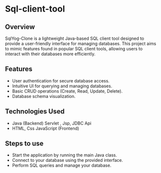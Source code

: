 # Sql-client-tool

## Overview
SqlYog-Clone is a lightweight Java-based SQL client tool designed to provide a user-friendly interface for managing databases. This project aims to mimic features found in popular SQL client tools, allowing users to interact with their databases more efficiently.

## Features
- User authentication for secure database access.
- Intuitive UI for querying and managing databases.
- Basic CRUD operations (Create, Read, Update, Delete).
- Database schema visualization.

## Technologies Used
- Java (Backend) Servlet , Jsp, JDBC Api
- HTML, Css JavaScript (Frontend)

## Steps to use
- Start the application by running the main Java class.
- Connect to your database using the provided interface.
- Perform SQL queries and manage your database.
